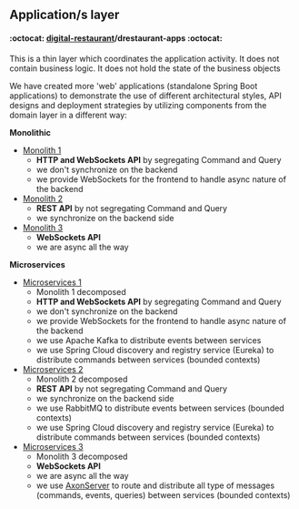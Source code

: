 ## Application/s layer
#### :octocat: [digital-restaurant](https://github.com/idugalic/digital-restaurant)/drestaurant-apps :octocat:

This is a thin layer which coordinates the application activity. It does not contain business logic. It does not hold the state of the business objects

We have created more 'web' applications (standalone Spring Boot applications) to demonstrate the use of different architectural styles, API designs and deployment strategies by utilizing components from the domain layer in a different way:

**Monolithic**

 - [Monolith 1](https://github.com/idugalic/digital-restaurant/tree/master/drestaurant-apps/drestaurant-monolith)
    - **HTTP and WebSockets API** by segregating Command and Query
    - we don't synchronize on the backend
    - we provide WebSockets for the frontend to handle async nature of the backend
 - [Monolith 2](https://github.com/idugalic/digital-restaurant/tree/master/drestaurant-apps/drestaurant-monolith-rest)
    - **REST API** by not segregating Command and Query
    - we synchronize on the backend side
 - [Monolith 3](https://github.com/idugalic/digital-restaurant/tree/master/drestaurant-apps/drestaurant-monolith-websockets)
    - **WebSockets API**
    - we are async all the way

**Microservices**

 - [Microservices 1](https://github.com/idugalic/digital-restaurant/tree/master/drestaurant-apps/drestaurant-microservices)
    - Monolith 1 decomposed
    - **HTTP and WebSockets API** by segregating Command and Query
    - we don't synchronize on the backend
    - we provide WebSockets for the frontend to handle async nature of the backend
    - we use Apache Kafka to distribute events between services
    - we use Spring Cloud discovery and registry service (Eureka) to distribute commands between services (bounded contexts)
 - [Microservices 2](https://github.com/idugalic/digital-restaurant/tree/master/drestaurant-apps/drestaurant-microservices-rest)
    - Monolith 2 decomposed
    - **REST API** by not segregating Command and Query
    - we synchronize on the backend side
    - we use RabbitMQ to distribute events between services (bounded contexts)
    - we use Spring Cloud discovery and registry service (Eureka) to distribute commands between services (bounded contexts)
 - [Microservices 3](https://github.com/idugalic/digital-restaurant/tree/master/drestaurant-apps/drestaurant-microservices-websockets)
    - Monolith 3 decomposed
    - **WebSockets API**
    - we are async all the way
    - we use [AxonServer](https://axoniq.io/product-overview/axon-server) to route and distribute all type of messages (commands, events, queries) between services (bounded contexts)

